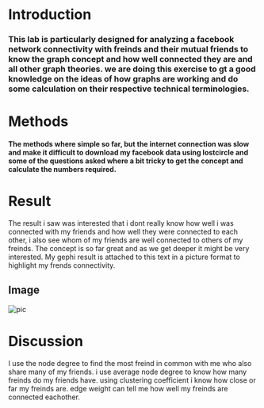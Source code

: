 # Introduction
### This lab is particularly designed for analyzing a facebook network connectivity with freinds and their mutual friends to know the graph concept and how well connected they are and all other graph theories. we are doing this exercise to gt a good knowledge on the ideas of how graphs are working and do some calculation on their respective technical terminologies.
# Methods
#### The methods where simple so far, but the internet connection was slow and make it difficult to download my facebook data using lostcircle and some of the questions asked where a bit tricky to get the concept and calculate the numbers required.
# Result
The result i saw was interested that i dont really know how well i was connected with my friends and how well they were connected to each other, i also see whom of my friends are well connected to others of my freinds. The concept is so far great and as we get deeper it might be very interested. My gephi result is attached to this text in a picture format to highlight my frends connectivity.
## Image

![pic](leulFB.svg)

# Discussion
 I use the node degree to find the most freind in common with me who also share many of my friends. i use average node degree to know how many freinds do my friends have. using clustering coefficient i know how close or far my freinds are. edge weight can tell me how well my freinds are connected eachother.